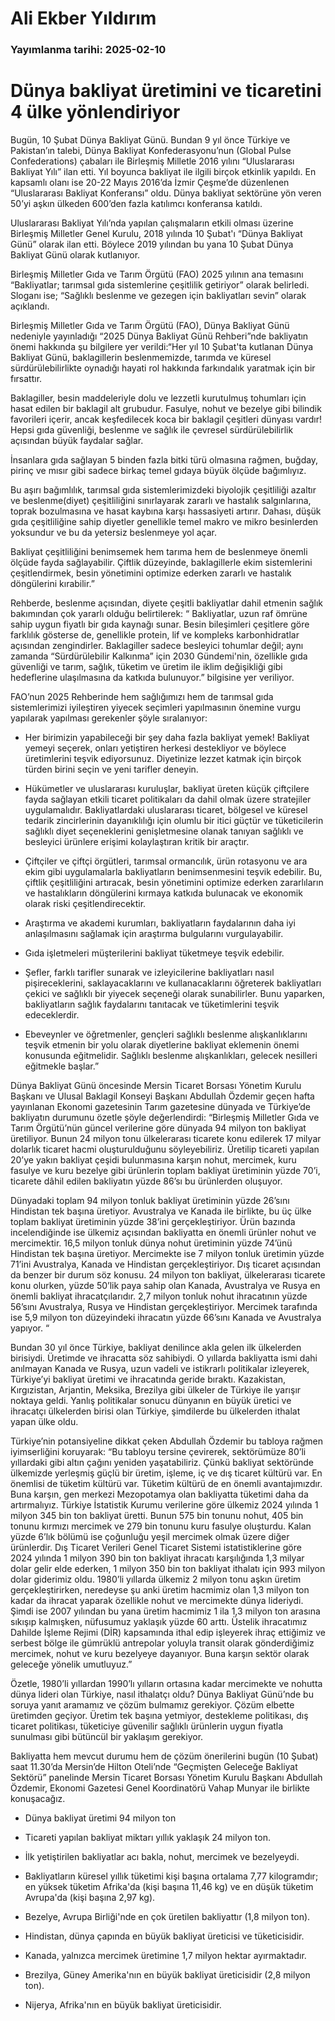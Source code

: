 # Ali Ekber Yıldırım

### Yayımlanma tarihi: 2025-02-10

# Dünya bakliyat üretimini ve ticaretini 4 ülke yönlendiriyor

Bugün, 10 Şubat Dünya Bakliyat Günü. Bundan 9 yıl önce Türkiye ve Pakistan’ın talebi, Dünya Bakliyat Konfederasyonu’nun (Global Pulse Confederations) çabaları ile Birleşmiş Milletle 2016 yılını “Uluslararası Bakliyat Yılı” ilan etti. Yıl boyunca bakliyat ile ilgili birçok etkinlik yapıldı. En kapsamlı olanı ise 20-22 Mayıs 2016’da İzmir Çeşme’de düzenlenen “Uluslararası Bakliyat Konferansı” oldu. Dünya bakliyat sektörüne yön veren 50’yi aşkın ülkeden 600’den fazla katılımcı konferansa katıldı.

Uluslararası Bakliyat Yılı’nda yapılan çalışmaların etkili olması üzerine Birleşmiş Milletler Genel Kurulu, 2018 yılında 10 Şubat'ı “Dünya Bakliyat Günü” olarak ilan etti. Böylece 2019 yılından bu yana 10 Şubat Dünya Bakliyat Günü olarak kutlanıyor.

Birleşmiş Milletler Gıda ve Tarım Örgütü (FAO) 2025 yılının ana temasını “Bakliyatlar; tarımsal gıda sistemlerine çeşitlilik getiriyor” olarak belirledi. Sloganı ise; “Sağlıklı beslenme ve gezegen için bakliyatları sevin” olarak açıklandı.

Birleşmiş Milletler Gıda ve Tarım Örgütü (FAO), Dünya Bakliyat Günü nedeniyle yayınladığı “2025 Dünya Bakliyat Günü Rehberi”nde bakliyatın önemi hakkında şu bilgilere yer verildi:“Her yıl 10 Şubat'ta kutlanan Dünya Bakliyat Günü, baklagillerin beslenmemizde, tarımda ve küresel sürdürülebilirlikte oynadığı hayati rol hakkında farkındalık yaratmak için bir fırsattır.

Baklagiller, besin maddeleriyle dolu ve lezzetli kurutulmuş tohumları için hasat edilen bir baklagil alt grubudur. Fasulye, nohut ve bezelye gibi bilindik favorileri içerir, ancak keşfedilecek koca bir baklagil çeşitleri dünyası vardır! Hepsi gıda güvenliği, beslenme ve sağlık ile çevresel sürdürülebilirlik açısından büyük faydalar sağlar.

İnsanlara gıda sağlayan 5 binden fazla bitki türü olmasına rağmen, buğday, pirinç ve mısır gibi sadece birkaç temel gıdaya büyük ölçüde bağımlıyız.

Bu aşırı bağımlılık, tarımsal gıda sistemlerimizdeki biyolojik çeşitliliği azaltır ve beslenme(diyet) çeşitliliğini sınırlayarak zararlı ve hastalık salgınlarına, toprak bozulmasına ve hasat kaybına karşı hassasiyeti artırır. Dahası, düşük gıda çeşitliliğine sahip diyetler genellikle temel makro ve mikro besinlerden yoksundur ve bu da yetersiz beslenmeye yol açar.

Bakliyat çeşitliliğini benimsemek hem tarıma hem de beslenmeye önemli ölçüde fayda sağlayabilir. Çiftlik düzeyinde, baklagillerle ekim sistemlerini çeşitlendirmek, besin yönetimini optimize ederken zararlı ve hastalık döngülerini kırabilir.”

Rehberde, beslenme açısından, diyete çeşitli bakliyatlar dahil etmenin sağlık bakımından çok yararlı olduğu belirtilerek: “ Bakliyatlar, uzun raf ömrüne sahip uygun fiyatlı bir gıda kaynağı sunar. Besin bileşimleri çeşitlere göre farklılık gösterse de, genellikle protein, lif ve kompleks karbonhidratlar açısından zengindirler. Baklagiller sadece besleyici tohumlar değil; aynı zamanda “Sürdürülebilir Kalkınma” için 2030 Gündemi'nin, özellikle gıda güvenliği ve tarım, sağlık, tüketim ve üretim ile iklim değişikliği gibi hedeflerine ulaşılmasına da katkıda bulunuyor.” bilgisine yer veriliyor.

FAO’nun 2025 Rehberinde hem sağlığımızı hem de tarımsal gıda sistemlerimizi iyileştiren yiyecek seçimleri yapılmasının önemine vurgu yapılarak yapılması gerekenler şöyle sıralanıyor:

- Her birimizin yapabileceği bir şey daha fazla bakliyat yemek! Bakliyat yemeyi seçerek, onları yetiştiren herkesi destekliyor ve böylece üretimlerini teşvik ediyorsunuz. Diyetinize lezzet katmak için birçok türden birini seçin ve yeni tarifler deneyin.

- Hükümetler ve uluslararası kuruluşlar, bakliyat üreten küçük çiftçilere fayda sağlayan etkili ticaret politikaları da dahil olmak üzere stratejiler uygulamalıdır. Bakliyatlardaki uluslararası ticaret, bölgesel ve küresel tedarik zincirlerinin dayanıklılığı için olumlu bir itici güçtür ve tüketicilerin sağlıklı diyet seçeneklerini genişletmesine olanak tanıyan sağlıklı ve besleyici ürünlere erişimi kolaylaştıran kritik bir araçtır.

- Çiftçiler ve çiftçi örgütleri, tarımsal ormancılık, ürün rotasyonu ve ara ekim gibi uygulamalarla bakliyatların benimsenmesini teşvik edebilir. Bu, çiftlik çeşitliliğini artıracak, besin yönetimini optimize ederken zararlıların ve hastalıkların döngülerini kırmaya katkıda bulunacak ve ekonomik olarak riski çeşitlendirecektir.

- Araştırma ve akademi kurumları, bakliyatların faydalarının daha iyi anlaşılmasını sağlamak için araştırma bulgularını vurgulayabilir.

- Gıda işletmeleri müşterilerini bakliyat tüketmeye teşvik edebilir.

- Şefler, farklı tarifler sunarak ve izleyicilerine bakliyatları nasıl pişireceklerini, saklayacaklarını ve kullanacaklarını öğreterek bakliyatları çekici ve sağlıklı bir yiyecek seçeneği olarak sunabilirler. Bunu yaparken, bakliyatların sağlık faydalarını tanıtacak ve tüketimlerini teşvik edeceklerdir.

- Ebeveynler ve öğretmenler, gençleri sağlıklı beslenme alışkanlıklarını teşvik etmenin bir yolu olarak diyetlerine bakliyat eklemenin önemi konusunda eğitmelidir. Sağlıklı beslenme alışkanlıkları, gelecek nesilleri eğitmekle başlar.”

Dünya Bakliyat Günü öncesinde Mersin Ticaret Borsası Yönetim Kurulu Başkanı ve Ulusal Baklagil Konseyi Başkanı Abdullah Özdemir geçen hafta yayınlanan Ekonomi gazetesinin Tarım gazetesine dünyada ve Türkiye’de bakliyatın durumunu özetle şöyle değerlendirdi: “Birleşmiş Milletler Gıda ve Tarım Örgütü’nün güncel verilerine göre dünyada 94 milyon ton bakliyat üretiliyor. Bunun 24 milyon tonu ülkelerarası ticarete konu edilerek 17 milyar dolarlık ticaret hacmi oluşturulduğunu söyleyebiliriz. Üretilip ticareti yapılan 20’ye yakın bakliyat çeşidi bulunmasına karşın nohut, mercimek, kuru fasulye ve kuru bezelye gibi ürünlerin toplam bakliyat üretiminin yüzde 70’i, ticarete dâhil edilen bakliyatın yüzde 86’sı bu ürünlerden oluşuyor.

Dünyadaki toplam 94 milyon tonluk bakliyat üretiminin yüzde 26’sını Hindistan tek başına üretiyor. Avustralya ve Kanada ile birlikte, bu üç ülke toplam bakliyat üretiminin yüzde 38’ini gerçekleştiriyor. Ürün bazında incelendiğinde ise ülkemiz açısından bakliyatta en önemli ürünler nohut ve mercimektir. 16,5 milyon tonluk dünya nohut üretiminin yüzde 74’ünü Hindistan tek başına üretiyor. Mercimekte ise 7 milyon tonluk üretimin yüzde 71’ini Avustralya, Kanada ve Hindistan gerçekleştiriyor. Dış ticaret açısından da benzer bir durum söz konusu. 24 milyon ton bakliyat, ülkelerarası ticarete konu olurken, yüzde 50’lik paya sahip olan Kanada, Avustralya ve Rusya en önemli bakliyat ihracatçılarıdır. 2,7 milyon tonluk nohut ihracatının yüzde 56’sını Avustralya, Rusya ve Hindistan gerçekleştiriyor. Mercimek tarafında ise 5,9 milyon ton düzeyindeki ihracatın yüzde 66’sını Kanada ve Avustralya yapıyor. “

Bundan 30 yıl önce Türkiye, bakliyat denilince akla gelen ilk ülkelerden birisiydi. Üretimde ve ihracatta söz sahibiydi. O yıllarda bakliyatta ismi dahi anılmayan Kanada ve Rusya, uzun vadeli ve istikrarlı politikalar izleyerek, Türkiye’yi bakliyat üretimi ve ihracatında geride bıraktı. Kazakistan, Kırgızistan, Arjantin, Meksika, Brezilya gibi ülkeler de Türkiye ile yarışır noktaya geldi. Yanlış politikalar sonucu dünyanın en büyük üretici ve ihracatçı ülkelerden birisi olan Türkiye, şimdilerde bu ülkelerden ithalat yapan ülke oldu.

Türkiye’nin potansiyeline dikkat çeken Abdullah Özdemir bu tabloya rağmen iyimserliğini koruyarak: “Bu tabloyu tersine çevirerek, sektörümüze 80’li yıllardaki gibi altın çağını yeniden yaşatabiliriz. Çünkü bakliyat sektöründe ülkemizde yerleşmiş güçlü bir üretim, işleme, iç ve dış ticaret kültürü var. En önemlisi de tüketim kültürü var. Tüketim kültürü de en önemli avantajımızdır. Buna karşın, gen merkezi Mezopotamya olan bakliyatta tüketimi daha da artırmalıyız. Türkiye İstatistik Kurumu verilerine göre ülkemiz 2024 yılında 1 milyon 345 bin ton bakliyat üretti. Bunun 575 bin tonunu nohut, 405 bin tonunu kırmızı mercimek ve 279 bin tonunu kuru fasulye oluşturdu. Kalan yüzde 6’lık bölümü ise çoğunluğu yeşil mercimek olmak üzere diğer ürünlerdir. Dış Ticaret Verileri Genel Ticaret Sistemi istatistiklerine göre 2024 yılında 1 milyon 390 bin ton bakliyat ihracatı karşılığında 1,3 milyar dolar gelir elde ederken, 1 milyon 350 bin ton bakliyat ithalatı için 993 milyon dolar giderimiz oldu. 1980’li yıllarda ülkemiz 2 milyon tonu aşkın üretim gerçekleştirirken, neredeyse şu anki üretim hacmimiz olan 1,3 milyon ton kadar da ihracat yaparak özellikle nohut ve mercimekte dünya lideriydi. Şimdi ise 2007 yılından bu yana üretim hacmimiz 1 ila 1,3 milyon ton arasına sıkışıp kalmışken, nüfusumuz yaklaşık yüzde 60 arttı. Üstelik ihracatımız Dahilde İşleme Rejimi (DİR) kapsamında ithal edip işleyerek ihraç ettiğimiz ve serbest bölge ile gümrüklü antrepolar yoluyla transit olarak gönderdiğimiz mercimek, nohut ve kuru bezelyeye dayanıyor. Buna karşın sektör olarak geleceğe yönelik umutluyuz.”

Özetle, 1980’li yıllardan 1990’lı yılların ortasına kadar mercimekte ve nohutta dünya lideri olan Türkiye, nasıl ithalatçı oldu? Dünya Bakliyat Günü’nde bu soruya yanıt aramamız ve çözüm bulmamız gerekiyor. Çözüm elbette üretimden geçiyor. Üretim tek başına yetmiyor, destekleme politikası, dış ticaret politikası, tüketiciye güvenilir sağlıklı ürünlerin uygun fiyatla sunulması gibi bütüncül bir yaklaşım gerekiyor.

Bakliyatta hem mevcut durumu hem de çözüm önerilerini bugün (10 Şubat) saat 11.30’da Mersin’de Hilton Oteli’nde “Geçmişten Geleceğe Bakliyat Sektörü” panelinde Mersin Ticaret Borsası Yönetim Kurulu Başkanı Abdullah Özdemir, Ekonomi Gazetesi Genel Koordinatörü Vahap Munyar ile birlikte konuşacağız.



- Dünya bakliyat üretimi 94 milyon ton

- Ticareti yapılan bakliyat miktarı yıllık yaklaşık 24 milyon ton.

- İlk yetiştirilen bakliyatlar acı bakla, nohut, mercimek ve bezelyeydi.

- Bakliyatların küresel yıllık tüketimi kişi başına ortalama 7,77 kilogramdır; en yüksek tüketim Afrika'da (kişi başına 11,46 kg) ve en düşük tüketim Avrupa'da (kişi başına 2,97 kg).

- Bezelye, Avrupa Birliği'nde en çok üretilen bakliyattır (1,8 milyon ton).

- Hindistan, dünya çapında en büyük bakliyat üreticisi ve tüketicisidir.

- Kanada, yalnızca mercimek üretimine 1,7 milyon hektar ayırmaktadır.

- Brezilya, Güney Amerika'nın en büyük bakliyat üreticisidir (2,8 milyon ton).

- Nijerya, Afrika'nın en büyük bakliyat üreticisidir.





